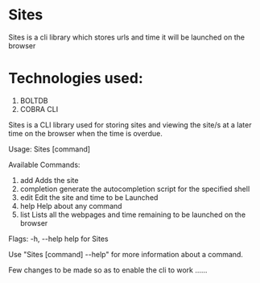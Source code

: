 # Sites
Sites is a cli library which stores urls and time it will be launched on the browser
# Technologies used:
1. BOLTDB
2. COBRA CLI

 
  
  Sites is a CLI library used for storing sites and viewing the site/s at a later time on the browser
  when the time is overdue.

Usage:
  Sites [command]

Available Commands:
  1. add         Adds the site
  2. completion  generate the autocompletion script for the specified shell
  3. edit        Edit the site and time to be Launched
  4. help        Help about any command
  5. list        Lists all the webpages and time remaining to be launched on the browser

Flags:
  -h, --help   help for Sites

Use "Sites [command] --help" for more information about a command.

Few changes to be made so as to enable the cli to work ......
